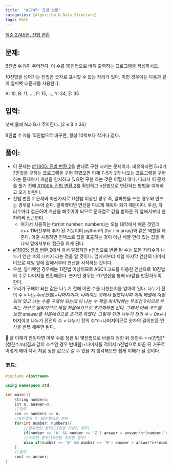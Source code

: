 ```yaml
---
title:  "#2745: 진법 변환"
categories: [Algorithm & Data Structure]
tags: Math
---
```


[백준 2745번: 진법 변환](https://www.acmicpc.net/problem/2745)

## 문제:

B진법 수 N이 주어진다. 이 수를 10진법으로 바꿔 출력하는 프로그램을 작성하시오.

10진법을 넘어가는 진법은 숫자로 표시할 수 없는 자리가 있다. 이런 경우에는 다음과 같이 알파벳 대문자를 사용한다.

A: 10, B: 11, ..., F: 15, ..., Y: 34, Z: 35

## 입력:

첫째 줄에 N과 B가 주어진다. (2 ≤ B ≤ 36)

B진법 수 N을 10진법으로 바꾸면, 항상 10억보다 작거나 같다.

## 풀이:

- 이 문제는 [#11005: 진법 변환 2](/algorithm%20&%20data%20structure/11005-진법-변환-2/)을 반대로 구현 시키는 문제이다. 비유하자면 5+2가 7인것을 구하는 프로그램을 구현 하였으면 이제 7-5가 2가 나오는 프로그램을 구현 하는 문제여서 개념을 인지하고 있으면 구현 하는 것은 어렵지 않다. 따라서 이 문제를 풀기 전에 [#11005: 진법 변환 2](/algorithm%20&%20data%20structure/11005-진법-변환-2/)를 확인하고 n진법으로 변환하는 방법을 이해하고 오기 바란다.
- 진법 변환 2 문제와 마찬가지로 11진법 이상인 경우 즉, 알파벳을 쓰는 경우와 안쓰는 경우를 나누어 준다. 알파벳이면 연산을 다르게 해줘야 되기 때문이다. 우선, 자리수마다 접근하여 계산을 해주어야 되므로 문자열로 값을 받아준 뒤 앞에서부터 한자리씩 접근한다.
    - 여기서 사용하는 for(int number: numbers)는 오늘 대학에서 배운 것인데 c++ 11버전부터 추가 된 기능이며 python의 (for i in array)와 같은 역할을 해준다. 이걸 사용하면 인덱스로 값을 호출하는 것이 아닌 배열 안에 있는 값을 하나씩 앞에서부터 접근을 하게 된다.
- [#11005: 진법 변환 2](/algorithm%20&%20data%20structure/11005-진법-변환-2/)에서 봐서 알겠지만 n진법으로 변환 된 수는 모든 자리수가 나누기 연산 후의 나머지 라는 것을 알 것이다. 앞에서부터 제일 마지막 연산의 나머지이므로 제일 앞에 값에서부터 연산을 시작하는 것이다.
- 우선, 알파벳인 경우에는 11진법 이상이므로 ASCII 코드를 이용한 연산으로 10진법의 수로 나머지를 변환해준다. 숫자인 경우는 -’0’연산을 통해 int값을 반환하도록 한다.
- 우리가 구해야 되는 값은 나누기 전에 어떤 수를 나눴는지를 알아야 된다. 나누기 전의 수 = 나눈수*n(진법)+나머지이다. 나머지는 위에서 말했다시피 이미 배열에 저장 되어 있고 나눈 수를 구해야 되는데 이 나눈 수 제일 마지막에는 무조건 0이므로 우리는 거꾸로 올라가므로 제일 처음에 0으로 초기화하면 된다. 그래서 아래 코드를 보면 answer를 처음에 0으로 초기화 하였다. 그렇게 되면 나누기 전의 수 = 0*n+나머지이고 나누기 전전의 수 = 나누기 전의 수*n+나머지이므로 숫자의 길이만큼 연산을 반복 해주면 된다.

🧐 잘 이해가 안된다면 아무 수를 정한 뒤 몇진법으로 바꿀지 정한 뒤 정한수 = n(진법)*(정한수/n)(결과 값이 소수인 경우 반내림)+나머지를 적어서 n진법으로 바꾼 뒤 거꾸로 어떻게 해야 다시 처음 정한 값으로 갈 수 있을 지 생각해보면 쉽게 이해가 될 것이다.

### 코드:

```cpp
#include <iostream>

using namespace std;

int main(){
	string numbers;
	int n, answer=0;
	//입력 
	cin >> numbers >> n;
	//N진법의 수 10진법으로 변환 
	for(int number: numbers){
		//알파벳인 경우(11진법 이상인 경우) 
		if(number >= 'A' && number <= 'Z') answer = answer*n+(number-'A'+10);
		//숫자인 경우(10진법 이하인 경우) 
		else if(number >= '0' && number <= '9') answer = answer*n+(number-'0');
	}
	//출력 
	cout << answer;
}
```